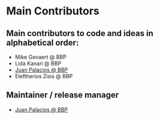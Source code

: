 Main Contributors
=================

Main contributors to code and ideas in alphabetical order:
----------------------------------------------------------

* Mike Gevaert @ BBP
* Lida Kanari @ BBP
* [Juan Palacios @ BBP](https://github.com/juanchopanza)
* Eleftherios Zisis @ BBP

Maintainer / release manager
----------------------------

* [Juan Palacios @ BBP](https://github.com/juanchopanza)

